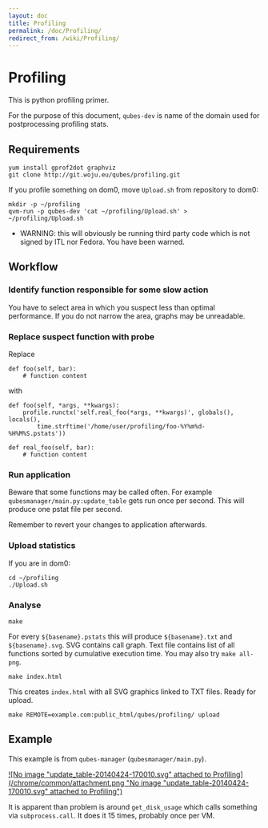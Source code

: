 ```yaml
---
layout: doc
title: Profiling
permalink: /doc/Profiling/
redirect_from: /wiki/Profiling/
---
```


Profiling
=========

This is python profiling primer.

For the purpose of this document, `qubes-dev` is name of the domain used for postprocessing profiling stats.

Requirements
------------

```
yum install gprof2dot graphviz
git clone http://git.woju.eu/qubes/profiling.git
```

If you profile something on dom0, move `Upload.sh` from repository to dom0:

```
mkdir -p ~/profiling
qvm-run -p qubes-dev 'cat ~/profiling/Upload.sh' > ~/profiling/Upload.sh
```

-   WARNING: this will obviously be running third party code which is not signed by ITL nor Fedora. You have been warned.

Workflow
--------

### Identify function responsible for some slow action

You have to select area in which you suspect less than optimal performance. If you do not narrow the area, graphs may be unreadable.

### Replace suspect function with probe

Replace

    def foo(self, bar):
        # function content

with

    def foo(self, *args, **kwargs):
        profile.runctx('self.real_foo(*args, **kwargs)', globals(), locals(),
            time.strftime('/home/user/profiling/foo-%Y%m%d-%H%M%S.pstats'))

    def real_foo(self, bar):
        # function content

### Run application

Beware that some functions may be called often. For example `qubesmanager/main.py:update_table` gets run once per second. This will produce one pstat file per second.

Remember to revert your changes to application afterwards.

### Upload statistics

If you are in dom0:

```
cd ~/profiling
./Upload.sh
```

### Analyse

```
make
```

For every `${basename}.pstats` this will produce `${basename}.txt` and `${basename}.svg`. SVG contains call graph. Text file contains list of all functions sorted by cumulative execution time. You may also try `make all-png`.

```
make index.html
```

This creates `index.html` with all SVG graphics linked to TXT files. Ready for upload.

```
make REMOTE=example.com:public_html/qubes/profiling/ upload
```

Example
-------

This example is from `qubes-manager` (`qubesmanager/main.py`).

[![No image "update\_table-20140424-170010.svg" attached to Profiling](/chrome/common/attachment.png "No image "update_table-20140424-170010.svg" attached to Profiling")](/attachment/wiki/Profiling/update_table-20140424-170010.svg)

It is apparent than problem is around `get_disk_usage` which calls something via `subprocess.call`. It does it 15 times, probably once per VM.
